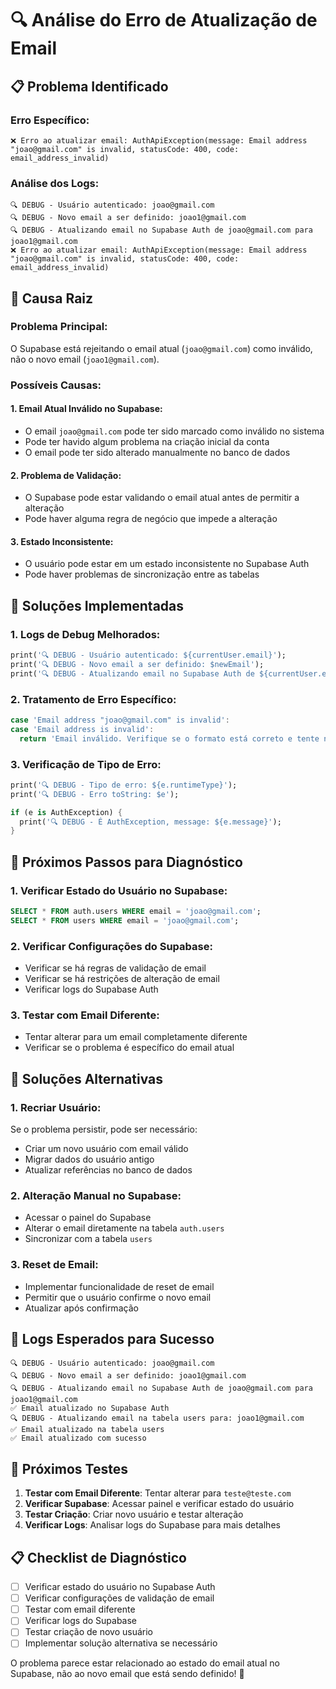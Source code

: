 # 🔍 Análise do Erro de Atualização de Email

## 📋 Problema Identificado

### **Erro Específico:**
```
❌ Erro ao atualizar email: AuthApiException(message: Email address "joao@gmail.com" is invalid, statusCode: 400, code: email_address_invalid)
```

### **Análise dos Logs:**
```
🔍 DEBUG - Usuário autenticado: joao@gmail.com
🔍 DEBUG - Novo email a ser definido: joao1@gmail.com
🔍 DEBUG - Atualizando email no Supabase Auth de joao@gmail.com para joao1@gmail.com
❌ Erro ao atualizar email: AuthApiException(message: Email address "joao@gmail.com" is invalid, statusCode: 400, code: email_address_invalid)
```

## 🎯 Causa Raiz

### **Problema Principal:**
O Supabase está rejeitando o email atual (`joao@gmail.com`) como inválido, não o novo email (`joao1@gmail.com`).

### **Possíveis Causas:**

#### **1. Email Atual Inválido no Supabase:**
- O email `joao@gmail.com` pode ter sido marcado como inválido no sistema
- Pode ter havido algum problema na criação inicial da conta
- O email pode ter sido alterado manualmente no banco de dados

#### **2. Problema de Validação:**
- O Supabase pode estar validando o email atual antes de permitir a alteração
- Pode haver alguma regra de negócio que impede a alteração

#### **3. Estado Inconsistente:**
- O usuário pode estar em um estado inconsistente no Supabase Auth
- Pode haver problemas de sincronização entre as tabelas

## 🔧 Soluções Implementadas

### **1. Logs de Debug Melhorados:**
```dart
print('🔍 DEBUG - Usuário autenticado: ${currentUser.email}');
print('🔍 DEBUG - Novo email a ser definido: $newEmail');
print('🔍 DEBUG - Atualizando email no Supabase Auth de ${currentUser.email} para $newEmail');
```

### **2. Tratamento de Erro Específico:**
```dart
case 'Email address "joao@gmail.com" is invalid':
case 'Email address is invalid':
  return 'Email inválido. Verifique se o formato está correto e tente novamente.';
```

### **3. Verificação de Tipo de Erro:**
```dart
print('🔍 DEBUG - Tipo de erro: ${e.runtimeType}');
print('🔍 DEBUG - Erro toString: $e');

if (e is AuthException) {
  print('🔍 DEBUG - É AuthException, message: ${e.message}');
}
```

## 🧪 Próximos Passos para Diagnóstico

### **1. Verificar Estado do Usuário no Supabase:**
```sql
SELECT * FROM auth.users WHERE email = 'joao@gmail.com';
SELECT * FROM users WHERE email = 'joao@gmail.com';
```

### **2. Verificar Configurações do Supabase:**
- Verificar se há regras de validação de email
- Verificar se há restrições de alteração de email
- Verificar logs do Supabase Auth

### **3. Testar com Email Diferente:**
- Tentar alterar para um email completamente diferente
- Verificar se o problema é específico do email atual

## 🚀 Soluções Alternativas

### **1. Recriar Usuário:**
Se o problema persistir, pode ser necessário:
- Criar um novo usuário com email válido
- Migrar dados do usuário antigo
- Atualizar referências no banco de dados

### **2. Alteração Manual no Supabase:**
- Acessar o painel do Supabase
- Alterar o email diretamente na tabela `auth.users`
- Sincronizar com a tabela `users`

### **3. Reset de Email:**
- Implementar funcionalidade de reset de email
- Permitir que o usuário confirme o novo email
- Atualizar após confirmação

## 📝 Logs Esperados para Sucesso

```
🔍 DEBUG - Usuário autenticado: joao@gmail.com
🔍 DEBUG - Novo email a ser definido: joao1@gmail.com
🔍 DEBUG - Atualizando email no Supabase Auth de joao@gmail.com para joao1@gmail.com
✅ Email atualizado no Supabase Auth
🔍 DEBUG - Atualizando email na tabela users para: joao1@gmail.com
✅ Email atualizado na tabela users
✅ Email atualizado com sucesso
```

## 🔮 Próximos Testes

1. **Testar com Email Diferente**: Tentar alterar para `teste@teste.com`
2. **Verificar Supabase**: Acessar painel e verificar estado do usuário
3. **Testar Criação**: Criar novo usuário e testar alteração
4. **Verificar Logs**: Analisar logs do Supabase para mais detalhes

## 📋 Checklist de Diagnóstico

- [ ] Verificar estado do usuário no Supabase Auth
- [ ] Verificar configurações de validação de email
- [ ] Testar com email diferente
- [ ] Verificar logs do Supabase
- [ ] Testar criação de novo usuário
- [ ] Implementar solução alternativa se necessário

O problema parece estar relacionado ao estado do email atual no Supabase, não ao novo email que está sendo definido! 🎯
